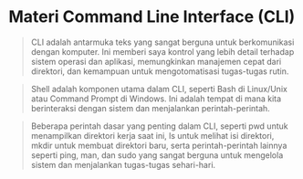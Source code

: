 # Materi Command Line Interface (CLI)

> CLI adalah antarmuka teks yang sangat berguna untuk berkomunikasi dengan komputer. Ini memberi saya kontrol yang lebih detail terhadap sistem operasi dan aplikasi, memungkinkan manajemen cepat dari direktori, dan kemampuan untuk mengotomatisasi tugas-tugas rutin.

> Shell adalah komponen utama dalam CLI, seperti Bash di Linux/Unix atau Command Prompt di Windows. Ini adalah tempat di mana kita berinteraksi dengan sistem dan menjalankan perintah-perintah.

> Beberapa perintah dasar yang penting dalam CLI, seperti pwd untuk menampilkan direktori kerja saat ini, ls untuk melihat isi direktori, mkdir untuk membuat direktori baru, serta perintah-perintah lainnya seperti ping, man, dan sudo yang sangat berguna untuk mengelola sistem dan menjalankan tugas-tugas sehari-hari.